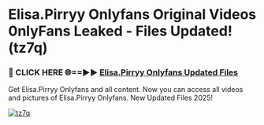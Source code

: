 # Elisa.Pirryy Onlyfans Original Videos 0nlyFans Leaked - Files Updated! (tz7q)

<h3>🔴 CLICK HERE 🌐==►► <a href="https://tinyurl.com/2m67pmp6" rel="nofollow">Elisa.Pirryy Onlyfans Updated Files</a></h3>

Get Elisa.Pirryy Onlyfans and all content. Now you can access all videos and pictures of Elisa.Pirryy Onlyfans. New Updated Files 2025!

[![tz7q](https://i.imgur.com/H4QAA4z.gif)](https://tinyurl.com/2m67pmp6)